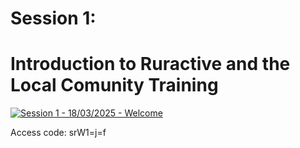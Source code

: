 # Session 1:

# Introduction to Ruractive and the Local Comunity Training

[![Session 1 - 18/03/2025 - Welcome](images/session1.png)](https://iaac.zoom.us/rec/share/njfArd5b8618NXZY8nz3W_rZ73WGzgRKjq6eJFPQWsO_qHrq6824mv6Iq8uW2Zby.biuSq3RN4ckjBSqN?startTime=1739880345000)

Access code: srW1=j=f





